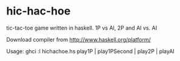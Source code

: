 hic-hac-hoe
===========

tic-tac-toe game written in haskell. 1P vs AI, 2P and AI vs. AI

Download compiler from http://www.haskell.org/platform/

  Usage:
  ghci
  :l hichachoe.hs
  play1P | play1PSecond | play2P | playAI
